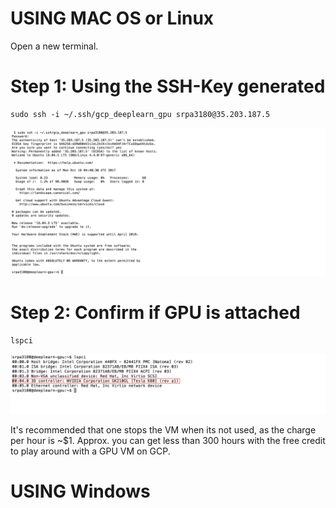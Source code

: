 # USING MAC OS or Linux

Open a new terminal.

# Step 1: Using the SSH-Key generated

```
sudo ssh -i ~/.ssh/gcp_deeplearn_gpu srpa3180@35.203.187.5
```

<kbd>
  <img src="/SSH_LOGIN_2_instance_1.png">
</kbd>

# Step 2: Confirm if GPU is attached

```
lspci
```

<kbd>
  <img src="/SSH_LOGIN_CONFIRM_GPU.png">
</kbd>

It's recommended that one stops the VM when its not used, as the charge per hour is ~$1. Approx. you can get less than 300 hours with the free credit to play around with a GPU VM on GCP.

# USING Windows
